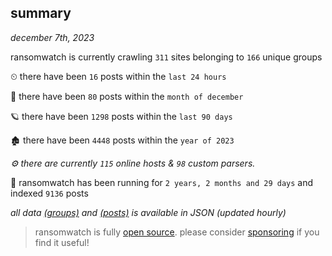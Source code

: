
## summary
_december 7th, 2023_

ransomwatch is currently crawling `311` sites belonging to `166` unique groups

⏲ there have been `16` posts within the `last 24 hours`

🦈 there have been `80` posts within the `month of december`

🪐 there have been `1298` posts within the `last 90 days`

🏚 there have been `4448` posts within the `year of 2023`

_⚙️ there are currently `115` online hosts & `98` custom parsers._

🦕 ransomwatch has been running for `2 years, 2 months and 29 days` and indexed `9136` posts

_all data  [(groups)](http://ransomwhat.telemetry.ltd/groups) and [(posts)](http://ransomwhat.telemetry.ltd/posts) is available in JSON (updated hourly)_

> ransomwatch is fully [open source](https://github.com/joshhighet/ransomwatch#ransomwatch--). please consider [sponsoring](https://github.com/sponsors/joshhighet) if you find it useful!
